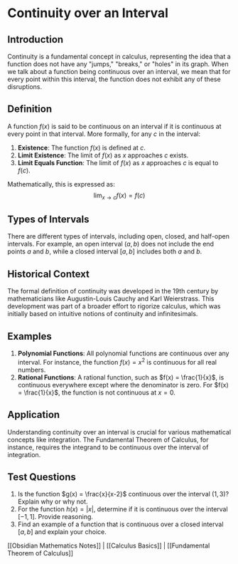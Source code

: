 # Continuity over an Interval

## Introduction
Continuity is a fundamental concept in calculus, representing the idea that a function does not have any "jumps," "breaks," or "holes" in its graph. When we talk about a function being continuous over an interval, we mean that for every point within this interval, the function does not exhibit any of these disruptions.

## Definition
A function $f(x)$ is said to be continuous on an interval if it is continuous at every point in that interval. More formally, for any $c$ in the interval:

1. **Existence**: The function $f(x)$ is defined at $c$.
2. **Limit Existence**: The limit of $f(x)$ as $x$ approaches $c$ exists.
3. **Limit Equals Function**: The limit of $f(x)$ as $x$ approaches $c$ is equal to $f(c)$.

Mathematically, this is expressed as:
$$\lim_{{x \to c}} f(x) = f(c)$$

## Types of Intervals
There are different types of intervals, including open, closed, and half-open intervals. For example, an open interval $(a, b)$ does not include the end points $a$ and $b$, while a closed interval $[a, b]$ includes both $a$ and $b$.

## Historical Context
The formal definition of continuity was developed in the 19th century by mathematicians like Augustin-Louis Cauchy and Karl Weierstrass. This development was part of a broader effort to rigorize calculus, which was initially based on intuitive notions of continuity and infinitesimals.

## Examples
1. **Polynomial Functions**: All polynomial functions are continuous over any interval. For instance, the function $f(x) = x^2$ is continuous for all real numbers.
2. **Rational Functions**: A rational function, such as $f(x) = \frac{1}{x}$, is continuous everywhere except where the denominator is zero. For $f(x) = \frac{1}{x}$, the function is not continuous at $x = 0$.

## Application
Understanding continuity over an interval is crucial for various mathematical concepts like integration. The Fundamental Theorem of Calculus, for instance, requires the integrand to be continuous over the interval of integration.

## Test Questions
1. Is the function $g(x) = \frac{x}{x-2}$ continuous over the interval $(1, 3)$? Explain why or why not.
2. For the function $h(x) = |x|$, determine if it is continuous over the interval $[-1, 1]$. Provide reasoning.
3. Find an example of a function that is continuous over a closed interval $[a, b]$ and explain your choice.

[[Obsidian Mathematics Notes]] | [[Calculus Basics]] | [[Fundamental Theorem of Calculus]]